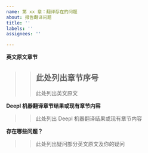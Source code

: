 ```yaml
---
name: 第 xx 章：翻译存在的问题
about: 报告翻译问题
title: ''
labels: ''
assignees: ''

---
```


**英文原文章节**

>>## 此处列出章节序号
>>
>>此处列出英文原文

**Deepl 机器翻译章节结果或现有章节内容**

>>此处列出 Deepl 机器翻译结果或现有章节内容

**存在哪些问题？**

>>此处列出疑问部分英文原文及你的疑问
